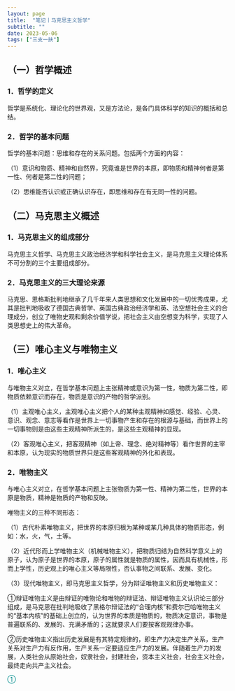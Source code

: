 ```yaml
---
layout: page
title:  "笔记丨马克思主义哲学"
subtitle: ""
date: 2023-05-06 
tags: ["三支一扶"]
---
```






## （一）哲学概述

### 1．哲学的定义

哲学是系统化、理论化的世界观，又是方法论，是各门具体科学的知识的概括和总结。

### 2．哲学的基本问题

哲学的基本问题：思维和存在的关系问题。包括两个方面的内容：

（1）意识和物质、精神和自然界，究竟谁是世界的本原，即物质和精神何者是第一性、何者是第二性的问题；

（2）思维能否认识或正确认识存在，即思维和存在有无同一性的问题。

## （二）马克思主义概述

### 1．马克思主义的组成部分

马克思主义哲学、马克思主义政治经济学和科学社会主义，是马克思主义理论体系不可分割的三个主要组成部分。

### 2．马克思主义的三大理论来源

马克思、恩格斯批判地继承了几千年来人类思想和文化发展中的一切优秀成果，尤其是批判地吸收了德国古典哲学、英国古典政治经济学和英、法空想社会主义的合理成分，创立了唯物史观和剩余价值学说，把社会主义由空想变为科学，实现了人类思想史上的伟大革命。

## （三）唯心主义与唯物主义

### 1．唯心主义

与唯物主义对立，在哲学基本问题上主张精神或意识为第一性，物质为第二性，即物质依赖意识而存在，物质是意识的产物的哲学派别。

（1）主观唯心主义，主观唯心主义把个人的某种主观精神如感觉、经验、心灵、意识、观念、意志等看作是世界上一切事物产生和存在的根源与基础，而世界上的一切事物则是由这些主观精神所派生的，是这些主观精神的显现。

（2）客观唯心主义，把客观精神（如上帝、理念、绝对精神等）看作世界的主宰和本原，认为现实的物质世界只是这些客观精神的外化和表现。

### 2．唯物主义

与唯心主义对立，在哲学基本问题上主张物质为第一性、精神为第二性，世界的本原是物质，精神是物质的产物和反映。

唯物主义的三种不同形态：

（1）古代朴素唯物主义，把世界的本原归根为某种或某几种具体的物质形态，例如：水，火，气，土等。

（2）近代形而上学唯物主义（机械唯物主义），把物质归结为自然科学意义上的原子，认为原子是世界的本原，原子的属性就是物质的属性，因而具有机械性，形而上学性，历史观上的唯心主义等局限性，否认事物之间联系、发展、变化。

（3）现代唯物主义，即马克思主义哲学，分为辩证唯物主义和历史唯物主义：

①辩证唯物主义是由辩证的唯物论和唯物的辩证法、辩证唯物主义认识论三部分组成，是马克思在批判地吸收了黑格尔辩证法的“合理内核”和费尔巴哈唯物主义的“基本内核”的基础上创立的，认为世界的本质是物质的，物质决定意识，事物是普遍联系的、发展的、充满矛盾的；这就要求人们要按客观规律办事。

②历史唯物主义指出历史发展是有其特定规律的，即生产力决定生产关系，生产关系对生产力有反作用，生产关系一定要适应生产力的发展。伴随着生产力的发展，人类社会从原始社会，奴隶社会，封建社会，资本主义社会，社会主义社会，最终走向共产主义社会。

<font color=#008c8c>①</font>



